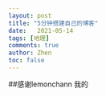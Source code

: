 ```yaml
---
layout: post
title: "5分钟搭建自己的博客"
date:   2021-05-14
tags: [地理]
comments: true
author: Zhen
toc: false
---
```

##感谢lemonchann
我的
<!--stackedit_data:
eyJoaXN0b3J5IjpbMTQyMDAwMzk1OCwtMTEyMjI5Njg3MywtMT
U2ODkwMjI5M119
-->